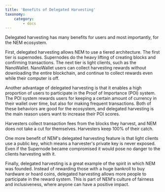 ```yaml
---
title: 'Benefits of Delegated Harvesting'
taxonomy:
    category:
        - docs
---
```


Delegated harvesting has many benefits for users and most importantly, for the NEM ecosystem.

First, delegated harvesting allows NEM to use a tiered architecture. The first tier is supernodes. Supernodes do the heavy lifting of creating blocks and confirming transactions. The next tier is light clients, such as the NanoWallet. NanoWallet users can collect harvesting rewards without downloading the entire blockchain, and continue to collect rewards even while their computer is off.

Another advantage of delegated harvesting is that it enables a high proportion of users to participate in the Proof of Importance (POI) system. The POI system rewards users for keeping a certain amount of currency in their wallet over time, but also for making frequent transactions. Both of these behaviors are good for the ecosystem, and delegated harvesting is the main reason users want to increase their POI scores.

Harvesters collect transaction fees from the blocks they harvest, and NEM does not take a cut for themselves. Harvesters keep 100% of their catch.

One more benefit of NEM's delegated harvesting feature is that light clients use a public key, which means a harvester's private key is never exposed. Even if the Supernode became compromised it would pose no danger to the clients harvesting with it.

Finally, delegated harvesting is a great example of the spirit in which NEM was founded. Instead of rewarding those with a huge bankroll to buy hardware or hoard coins, delegated harvesting allows more people to participate in the reward system. This is part of NEM's culture of fairness and inclusiveness, where anyone can have a positive impact.